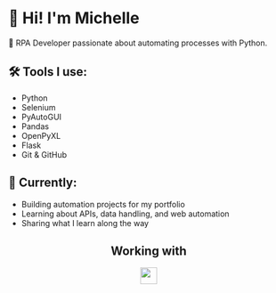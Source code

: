 # 👋 Hi! I'm Michelle

🎯 RPA Developer passionate about automating processes with Python.

## 🛠️ Tools I use:
- Python
- Selenium
- PyAutoGUI
- Pandas
- OpenPyXL
- Flask
- Git & GitHub

## 🚀 Currently:
- Building automation projects for my portfolio  
- Learning about APIs, data handling, and web automation  
- Sharing what I learn along the way

<div align="center">
  <h2>Working with</h2>
  <img  width="30px" height="30px" src="https://cdn.jsdelivr.net/gh/devicons/devicon@latest/icons/python/python-original.svg" />
</div>


